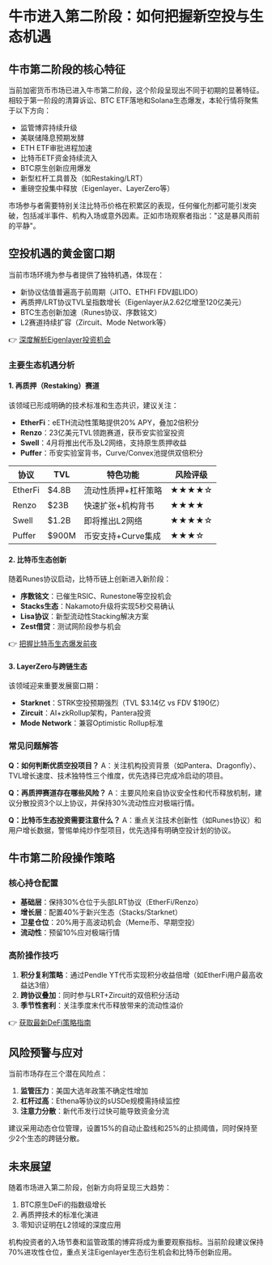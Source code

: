 # 牛市进入第二阶段：如何把握新空投与生态机遇

## 牛市第二阶段的核心特征

当前加密货币市场已进入牛市第二阶段，这个阶段呈现出不同于初期的显著特征。相较于第一阶段的清算诉讼、BTC ETF落地和Solana生态爆发，本轮行情将聚焦于以下方向：

- 监管博弈持续升级
- 美联储降息预期发酵
- ETH ETF审批进程加速
- 比特币ETF资金持续流入
- BTC原生创新应用爆发
- 新型杠杆工具普及（如Restaking/LRT）
- 重磅空投集中释放（Eigenlayer、LayerZero等）

市场参与者需要特别关注比特币价格在积累区的表现，任何催化剂都可能引发突破，包括减半事件、机构入场或意外因素。正如市场观察者指出："这是暴风雨前的平静"。

## 空投机遇的黄金窗口期

当前市场环境为参与者提供了独特机遇，体现在：
- 新协议估值普遍高于前周期（JITO、ETHFI FDV超LIDO）
- 再质押/LRT协议TVL呈指数增长（Eigenlayer从2.62亿增至120亿美元）
- BTC生态创新加速（Runes协议、序数铭文）
- L2赛道持续扩容（Zircuit、Mode Network等）

👉 [深度解析Eigenlayer投资机会](https://bit.ly/okx_welcome)

### 主要生态机遇分析

#### 1. 再质押（Restaking）赛道
该领域已形成明确的技术标准和生态共识，建议关注：
- **EtherFi**：eETH流动性策略提供20% APY，叠加2倍积分
- **Renzo**：23亿美元TVL领跑赛道，获币安实验室投资
- **Swell**：4月将推出代币及L2网络，支持原生质押收益
- **Puffer**：币安实验室背书，Curve/Convex池提供双倍积分

| 协议 | TVL | 特色功能 | 风险评级 |
|------|-----|----------|----------|
| EtherFi | $4.8B | 流动性质押+杠杆策略 | ★★★★☆ |
| Renzo | $23B | 快速扩张+机构背书 | ★★★★ |
| Swell | $1.2B | 即将推出L2网络 | ★★★★☆ |
| Puffer | $900M | 币安支持+Curve集成 | ★★★☆ |

#### 2. 比特币生态创新
随着Runes协议启动，比特币链上创新进入新阶段：
- **序数铭文**：已催生RSIC、Runestone等空投机会
- **Stacks生态**：Nakamoto升级将实现5秒交易确认
- **Lisa协议**：新型流动性Stacking解决方案
- **Zest借贷**：测试网阶段参与机会

👉 [把握比特币生态爆发前夜](https://bit.ly/okx_welcome)

#### 3. LayerZero与跨链生态
该领域迎来重要发展窗口期：
- **Starknet**：STRK空投预期强烈（TVL $3.14亿 vs FDV $190亿）
- **Zircuit**：AI+zkRollup架构，Pantera投资
- **Mode Network**：兼容Optimistic Rollup标准

### 常见问题解答

**Q：如何判断优质空投项目？**
A：关注机构投资背景（如Pantera、Dragonfly）、TVL增长速度、技术独特性三个维度，优先选择已完成冷启动的项目。

**Q：再质押赛道存在哪些风险？**
A：主要风险来自协议安全性和代币释放机制，建议分散投资3个以上协议，并保持30%流动性应对极端行情。

**Q：比特币生态投资需要注意什么？**
A：重点关注技术创新性（如Runes协议）和用户增长数据，警惕单纯炒作型项目，优先选择有明确空投计划的协议。

## 牛市第二阶段操作策略

### 核心持仓配置
- **基础层**：保持30%仓位于头部LRT协议（EtherFi/Renzo）
- **增长层**：配置40%于新兴生态（Stacks/Starknet）
- **卫星仓位**：20%用于高波动机会（Meme币、早期空投）
- **流动性**：预留10%应对极端行情

### 高阶操作技巧
1. **积分复利策略**：通过Pendle YT代币实现积分收益倍增（如EtherFi用户最高收益达3倍）
2. **跨协议叠加**：同时参与LRT+Zircuit的双倍积分活动
3. **季节性套利**：关注季度末代币释放带来的流动性溢价

👉 [获取最新DeFi策略指南](https://bit.ly/okx_welcome)

## 风险预警与应对

当前市场存在三个潜在风险点：
1. **监管压力**：美国大选年政策不确定性增加
2. **杠杆过高**：Ethena等协议的sUSDe规模需持续监控
3. **注意力分散**：新代币发行过快可能导致资金分流

建议采用动态仓位管理，设置15%的自动止盈线和25%的止损阈值，同时保持至少2个生态的跨链分散。

## 未来展望

随着市场进入第二阶段，创新方向将呈现三大趋势：
1. BTC原生DeFi的指数级增长
2. 再质押技术的标准化演进
3. 零知识证明在L2领域的深度应用

机构投资者的入场节奏和监管政策的博弈将成为重要观察指标。当前阶段建议保持70%进攻性仓位，重点关注Eigenlayer生态衍生机会和比特币创新应用。
